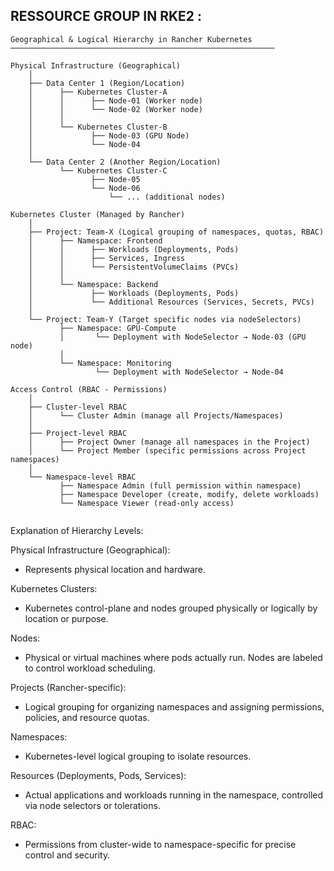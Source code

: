 ## RESSOURCE GROUP IN RKE2 :

```
Geographical & Logical Hierarchy in Rancher Kubernetes
───────────────────────────────────────────────────────────

Physical Infrastructure (Geographical)
    │
    ├── Data Center 1 (Region/Location)
    │      ├── Kubernetes Cluster-A
    │      │      ├── Node-01 (Worker node)
    │      │      └── Node-02 (Worker node)
    │      │
    │      └── Kubernetes Cluster-B
    │             ├── Node-03 (GPU Node)
    │             └── Node-04
    │
    └── Data Center 2 (Another Region/Location)
           └── Kubernetes Cluster-C
                  ├── Node-05
                  └── Node-06
                      └── ... (additional nodes)

Kubernetes Cluster (Managed by Rancher)
    │
    ├── Project: Team-X (Logical grouping of namespaces, quotas, RBAC)
    │      ├── Namespace: Frontend
    │      │      ├── Workloads (Deployments, Pods)
    │      │      ├── Services, Ingress
    │      │      └── PersistentVolumeClaims (PVCs)
    │      │
    │      └── Namespace: Backend
    │             ├── Workloads (Deployments, Pods)
    │             └── Additional Resources (Services, Secrets, PVCs)
    │
    └── Project: Team-Y (Target specific nodes via nodeSelectors)
           ├── Namespace: GPU-Compute
           │       └── Deployment with NodeSelector → Node-03 (GPU node)
           │
           └── Namespace: Monitoring
                   └── Deployment with NodeSelector → Node-04

Access Control (RBAC - Permissions)
    │
    ├── Cluster-level RBAC
    │      └── Cluster Admin (manage all Projects/Namespaces)
    │
    ├── Project-level RBAC
    │      ├── Project Owner (manage all namespaces in the Project)
    │      └── Project Member (specific permissions across Project namespaces)
    │
    └── Namespace-level RBAC
           ├── Namespace Admin (full permission within namespace)
           ├── Namespace Developer (create, modify, delete workloads)
           └── Namespace Viewer (read-only access)


```

Explanation of Hierarchy Levels:

Physical Infrastructure (Geographical):
* Represents physical location and hardware.

Kubernetes Clusters:
* Kubernetes control-plane and nodes grouped physically or logically by location or purpose.

Nodes:
* Physical or virtual machines where pods actually run. Nodes are labeled to control workload scheduling.

Projects (Rancher-specific):
* Logical grouping for organizing namespaces and assigning permissions, policies, and resource quotas.

Namespaces:
* Kubernetes-level logical grouping to isolate resources.

Resources (Deployments, Pods, Services):
* Actual applications and workloads running in the namespace, controlled via node selectors or tolerations.

RBAC:
* Permissions from cluster-wide to namespace-specific for precise control and security.